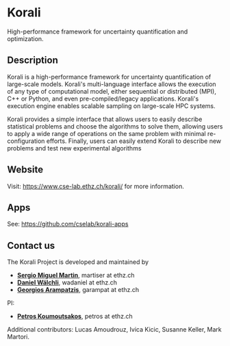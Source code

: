 # Korali

High-performance framework for uncertainty quantification and optimization.

## Description

Korali is a high-performance framework for uncertainty quantification of large-scale models. Korali's multi-language interface allows the execution of any type of computational model, either sequential or distributed (MPI), C++ or Python, and even pre-compiled/legacy applications. Korali's execution engine enables scalable sampling on large-scale HPC systems. 

Korali provides a simple interface that allows users to easily describe statistical problems and choose the algorithms to solve them, allowing users to apply a wide range of operations on the same problem with minimal re-configuration efforts. Finally, users can easily extend Korali to describe new problems and test new experimental algorithms

## Website

Visit: https://www.cse-lab.ethz.ch/korali/ for more information.

## Apps

See: https://github.com/cselab/korali-apps

## Contact us

The Korali Project is developed and maintained by

* [**Sergio Miguel Martin**](https://www.cse-lab.ethz.ch/member/sergio-martin/), martiser at ethz.ch
* [**Daniel W&auml;lchli**](https://www.cse-lab.ethz.ch/member/daniel-walchli/), wadaniel at ethz.ch
* [**Georgios Arampatzis**](https://www.cse-lab.ethz.ch/member/georgios-arampatzis/), garampat at ethz.ch

PI:

* [**Petros Koumoutsakos**](https://www.cse-lab.ethz.ch/member/petros-koumoutsakos/), petros at ethz.ch 

Additional contributors: Lucas Amoudrouz, Ivica Kicic, Susanne Keller, Mark Martori.
